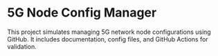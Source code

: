 # 5G Node Config Manager

This project simulates managing 5G network node configurations using GitHub. It includes documentation, config files, and GitHub Actions for validation.
